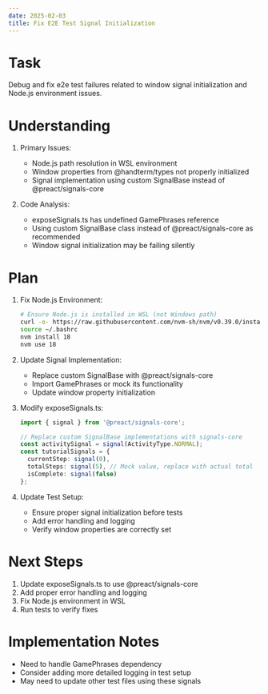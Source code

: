 ```yaml
---
date: 2025-02-03
title: Fix E2E Test Signal Initialization
---
```


# Task
Debug and fix e2e test failures related to window signal initialization and Node.js environment issues.

# Understanding
1. Primary Issues:
   - Node.js path resolution in WSL environment
   - Window properties from @handterm/types not properly initialized
   - Signal implementation using custom SignalBase instead of @preact/signals-core

2. Code Analysis:
   - exposeSignals.ts has undefined GamePhrases reference
   - Using custom SignalBase class instead of @preact/signals-core as recommended
   - Window signal initialization may be failing silently

# Plan
1. Fix Node.js Environment:
   ```bash
   # Ensure Node.js is installed in WSL (not Windows path)
   curl -o- https://raw.githubusercontent.com/nvm-sh/nvm/v0.39.0/install.sh | bash
   source ~/.bashrc
   nvm install 18
   nvm use 18
   ```

2. Update Signal Implementation:
   - Replace custom SignalBase with @preact/signals-core
   - Import GamePhrases or mock its functionality
   - Update window property initialization

3. Modify exposeSignals.ts:
   ```typescript
   import { signal } from '@preact/signals-core';

   // Replace custom SignalBase implementations with signals-core
   const activitySignal = signal(ActivityType.NORMAL);
   const tutorialSignals = {
     currentStep: signal(0),
     totalSteps: signal(5), // Mock value, replace with actual total
     isComplete: signal(false)
   };
   ```

4. Update Test Setup:
   - Ensure proper signal initialization before tests
   - Add error handling and logging
   - Verify window properties are correctly set

# Next Steps
1. Update exposeSignals.ts to use @preact/signals-core
2. Add proper error handling and logging
3. Fix Node.js environment in WSL
4. Run tests to verify fixes

# Implementation Notes
- Need to handle GamePhrases dependency
- Consider adding more detailed logging in test setup
- May need to update other test files using these signals